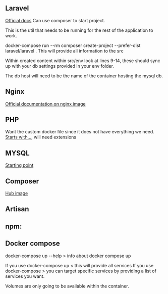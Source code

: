 ## Laravel
[Official docs](https://laravel.com/docs/9.x)
Can use composer to start project. 

This is the util that needs to be running for the rest of the application to work. 

docker-compose run --rm composer create-project --prefer-dist laravel/laravel . 
This will provide all information to the src 

Within created content within src/env look at lines 9-14, these should sync up with your db settings provided in your env folder. 

The db host will need to be the name of the container hosting the mysql db. 

## Nginx
[Official documentation on nginx image](https://hub.docker.com/_/nginx)

## PHP
Want the custom docker file since it does not have everything we need. 
[Starts with...](https://hub.docker.com/_/php), will need extensions 

## MYSQL

[Starting point](https://hub.docker.com/_/mysql)

## Composer 

[Hub image](https://hub.docker.com/_/composer)

## Artisan

## npm:

## Docker compose

docker-compose up --help > info about docker compose up 

If you use docker-compose up < this will provide all services
If you use docker-compose > you can target specific services by providing a list of services you want.

Volumes are only going to be available within the container. 

